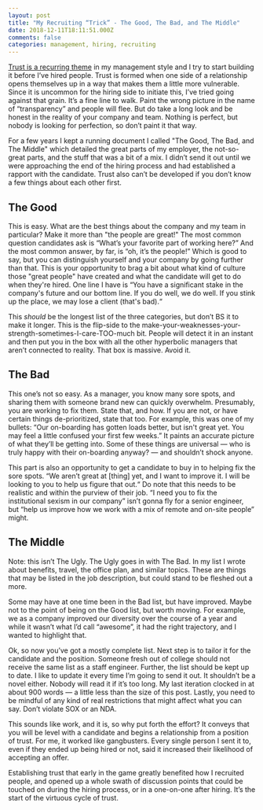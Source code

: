 ```yaml
---
layout: post
title: "My Recruiting “Trick” - The Good, The Bad, and The Middle"
date: 2018-12-11T18:11:51.000Z
comments: false
categories: management, hiring, recruiting
---
```

[Trust is a recurring theme](/2018/11/01/building-trust-on-teams/) in my management style and I try to start building it before I’ve hired people. Trust is formed when one side of a relationship opens themselves up in a way that makes them a little more vulnerable. Since it is uncommon for the hiring side to initiate this, I’ve tried going against that grain. It’s a fine line to walk. Paint the wrong picture in the name of “transparency” and people will flee. But do take a long look and be honest in the reality of your company and team. Nothing is perfect, but nobody is looking for perfection, so don’t paint it that way. 

For a few years I kept a running document I called "The Good, The Bad, and The Middle" which detailed the great parts of my employer, the not-so-great parts, and the stuff that was a bit of a mix. I didn’t send it out until we were approaching the end of the hiring process and had established a rapport with the candidate. Trust also can’t be developed if you don’t know a few things about each other first.

## The Good
This is easy. What are the best things about the company and my team in particular? Make it more than "the people are great!" The most common question candidates ask is “What’s your favorite part of working here?” And the most common answer, by far, is “oh, it’s the people!” Which is good to say, but you can distinguish yourself and your company by going further than that. This is your opportunity to brag a bit about what kind of culture those "great people" have created and what the candidate will get to do when they're hired. One line I have is “You have a significant stake in the company's future and our bottom line. If you do well, we do well. If you stink up the place, we may lose a client (that's bad).“

This *should* be the longest list of the three categories, but don’t BS it to make it longer. This is the flip-side to the make-your-weaknesses-your-strength-sometimes-I-care-TOO-much bit. People will detect it in an instant and then put you in the box with all the other hyperbolic managers that aren’t connected to reality. That box is massive. Avoid it.

## The Bad
This one’s not so easy. As a manager, you know many sore spots, and sharing them with someone brand new can quickly overwhelm. Presumably, you are working to fix them. State that, and how. If you are not, or have certain things de-prioritized, state that too. For example, this was one of my bullets: “Our on-boarding has gotten loads better, but isn't great yet. You may feel a little confused your first few weeks.” It paints an accurate picture of what they’ll be getting into. Some of these things are universal — who is truly happy with their on-boarding anyway? — and shouldn’t shock anyone.

This part is also an opportunity to get a candidate to buy in to helping fix the sore spots. “We aren’t great at [thing] yet, and I want to improve it. I will be looking to you to help us figure that out.“ Do note that this needs to be realistic and within the purview of their job. “I need you to fix the institutional sexism in our company” isn’t gonna fly for a senior engineer, but “help us improve how we work with a mix of remote and on-site people” might.

## The Middle
Note: this isn’t The Ugly. The Ugly goes in with The Bad. In my list I wrote about benefits, travel, the office plan, and similar topics. These are things that may be listed in the job description, but could stand to be fleshed out a more. 

Some may have at one time been in the Bad list, but have improved. Maybe not to the point of being on the Good list, but worth moving. For example, we as a company improved our diversity over the course of a year and while it wasn’t what I’d call “awesome”, it had the right trajectory, and I wanted to highlight that. 

Ok, so now you’ve got a mostly complete list. Next step is to tailor it for the candidate and the position. Someone fresh out of college should not receive the same list as a staff engineer. Further, the list should be kept up to date. I like to update it every time I’m going to send it out. It shouldn’t be a novel either. Nobody will read it if it’s too long. My last iteration clocked in at about 900 words — a little less than the size of this post. Lastly, you need to be mindful of any kind of real restrictions that might affect what you can say. Don’t violate SOX or an NDA. 

This sounds like work, and it is, so why put forth the effort? It conveys that you will be level with a candidate and begins a relationship from a position of trust. For me, it worked like gangbusters. Every single person I sent it to, even if they ended up being hired or not, said it increased their likelihood of accepting an offer.

Establishing trust that early in the game greatly benefited how I recruited people, and opened up a whole swath of discussion points that could be touched on during the hiring process, or in a one-on-one after hiring. It’s the start of the virtuous cycle of trust.